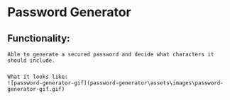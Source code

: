 # Password Generator 

## Functionality: 
    Able to generate a secured password and decide what characters it should include.

### 
    What it looks like:
    ![password-generator-gif](password-generator\assets\images\password-generator-gif.gif)

